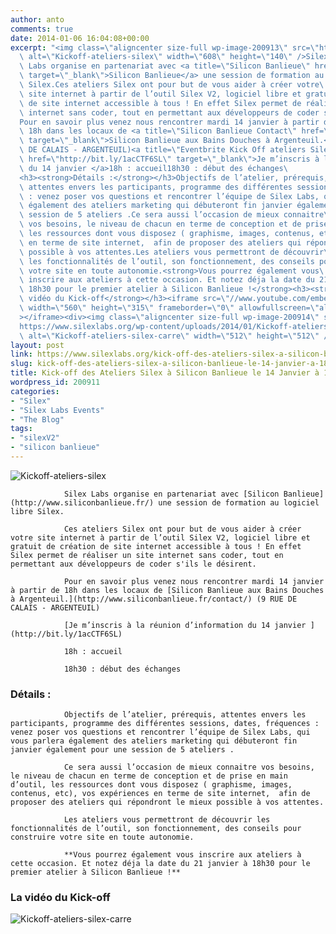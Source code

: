```yaml
---
author: anto
comments: true
date: 2014-01-06 16:04:08+00:00
excerpt: "<img class=\"aligncenter size-full wp-image-200913\" src=\"https://www.silexlabs.org/wp-content/uploads/2014/01/Kickoff-ateliers-silex.png\"\
  \ alt=\"Kickoff-ateliers-silex\" width=\"608\" height=\"140\" />Silex\
  \ Labs organise en partenariat avec <a title=\"Silicon Banlieue\" href=\"http://www.siliconbanlieue.fr/\"\
  \ target=\"_blank\">Silicon Banlieue</a> une session de formation au logiciel libre\
  \ Silex.Ces ateliers Silex ont pour but de vous aider à créer votre\
  \ site internet à partir de l’outil Silex V2, logiciel libre et gratuit de création\
  \ de site internet accessible à tous ! En effet Silex permet de réaliser un site\
  \ internet sans coder, tout en permettant aux développeurs de coder s'ils le désirent.\
  Pour en savoir plus venez nous rencontrer mardi 14 janvier à partir de\
  \ 18h dans les locaux de <a title=\"Silicon Banlieue Contact\" href=\"http://www.siliconbanlieue.fr/contact/\"\
  \ target=\"_blank\">Silicon Banlieue aux Bains Douches à Argenteuil.</a> (9 RUE\
  \ DE CALAIS - ARGENTEUIL)<a title=\"Eventbrite Kick Off ateliers Silex\"\
  \ href=\"http://bit.ly/1acCTF6SL\" target=\"_blank\">Je m’inscris à la réunion d’information\
  \ du 14 janvier </a>18h : accueil18h30 : début des échanges\
  <h3><strong>Détails :</strong></h3>Objectifs de l’atelier, prérequis,\
  \ attentes envers les participants, programme des différentes sessions, dates, fréquences\
  \ : venez poser vos questions et rencontrer l’équipe de Silex Labs, qui vous parlera\
  \ également des ateliers marketing qui débuteront fin janvier également pour une\
  \ session de 5 ateliers .Ce sera aussi l’occasion de mieux connaitre\
  \ vos besoins, le niveau de chacun en terme de conception et de prise en main d’outil,\
  \ les ressources dont vous disposez ( graphisme, images, contenus, etc), vos expériences\
  \ en terme de site internet,  afin de proposer des ateliers qui répondront le mieux\
  \ possible à vos attentes.Les ateliers vous permettront de découvrir\
  \ les fonctionnalités de l’outil, son fonctionnement, des conseils pour construire\
  \ votre site en toute autonomie.<strong>Vous pourrez également vous\
  \ inscrire aux ateliers à cette occasion. Et notez déja la date du 21 janvier à\
  \ 18h30 pour le premier atelier à Silicon Banlieue !</strong><h3><strong>La\
  \ vidéo du Kick-off</strong></h3><iframe src=\"//www.youtube.com/embed/AeKs59YVkls\"\
  \ width=\"560\" height=\"315\" frameborder=\"0\" allowfullscreen=\"allowfullscreen\"\
  ></iframe><div><img class=\"aligncenter size-full wp-image-200914\" src=\"\
  https://www.silexlabs.org/wp-content/uploads/2014/01/Kickoff-ateliers-silex-carre.png\"\
  \ alt=\"Kickoff-ateliers-silex-carre\" width=\"512\" height=\"512\" /></div>"
layout: post
link: https://www.silexlabs.org/kick-off-des-ateliers-silex-a-silicon-banlieue-le-14-janvier-a-18h/
slug: kick-off-des-ateliers-silex-a-silicon-banlieue-le-14-janvier-a-18h
title: Kick-off des Ateliers Silex à Silicon Banlieue le 14 Janvier à 18H
wordpress_id: 200911
categories:
- "Silex"
- "Silex Labs Events"
- "The Blog"
tags:
- "silexV2"
- "silicon banlieue"
---
```


![Kickoff-ateliers-silex](https://www.silexlabs.org/wp-content/uploads/2014/01/Kickoff-ateliers-silex.png)

				Silex Labs organise en partenariat avec [Silicon Banlieue](http://www.siliconbanlieue.fr/) une session de formation au logiciel libre Silex.

				Ces ateliers Silex ont pour but de vous aider à créer votre site internet à partir de l’outil Silex V2, logiciel libre et gratuit de création de site internet accessible à tous ! En effet Silex permet de réaliser un site internet sans coder, tout en permettant aux développeurs de coder s'ils le désirent.

				Pour en savoir plus venez nous rencontrer mardi 14 janvier à partir de 18h dans les locaux de [Silicon Banlieue aux Bains Douches à Argenteuil.](http://www.siliconbanlieue.fr/contact/) (9 RUE DE CALAIS - ARGENTEUIL)

				[Je m’inscris à la réunion d’information du 14 janvier ](http://bit.ly/1acCTF6SL)

				18h : accueil

				18h30 : début des échanges


### **Détails :**


				Objectifs de l’atelier, prérequis, attentes envers les participants, programme des différentes sessions, dates, fréquences : venez poser vos questions et rencontrer l’équipe de Silex Labs, qui vous parlera également des ateliers marketing qui débuteront fin janvier également pour une session de 5 ateliers .

				Ce sera aussi l’occasion de mieux connaitre vos besoins, le niveau de chacun en terme de conception et de prise en main d’outil, les ressources dont vous disposez ( graphisme, images, contenus, etc), vos expériences en terme de site internet,  afin de proposer des ateliers qui répondront le mieux possible à vos attentes.

				Les ateliers vous permettront de découvrir les fonctionnalités de l’outil, son fonctionnement, des conseils pour construire votre site en toute autonomie.

				**Vous pourrez également vous inscrire aux ateliers à cette occasion. Et notez déja la date du 21 janvier à 18h30 pour le premier atelier à Silicon Banlieue !**


### **La vidéo du Kick-off**





![Kickoff-ateliers-silex-carre](https://www.silexlabs.org/wp-content/uploads/2014/01/Kickoff-ateliers-silex-carre.png)
